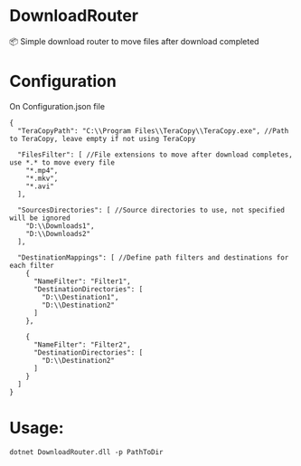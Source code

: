 # DownloadRouter
📦 Simple download router to move files after download completed

# Configuration
On Configuration.json file
```
{
  "TeraCopyPath": "C:\\Program Files\\TeraCopy\\TeraCopy.exe", //Path to TeraCopy, leave empty if not using TeraCopy

  "FilesFilter": [ //File extensions to move after download completes, use *.* to move every file
    "*.mp4",
    "*.mkv",
    "*.avi"
  ],

  "SourcesDirectories": [ //Source directories to use, not specified will be ignored
    "D:\\Downloads1",
    "D:\\Downloads2"
  ],

  "DestinationMappings": [ //Define path filters and destinations for each filter
    {
      "NameFilter": "Filter1",
      "DestinationDirectories": [
        "D:\\Destination1",
        "D:\\Destination2"
      ]
    },

    {
      "NameFilter": "Filter2",
      "DestinationDirectories": [
        "D:\\Destination2"
      ]
    }
  ]
}
```

# Usage:
`dotnet DownloadRouter.dll -p PathToDir`
